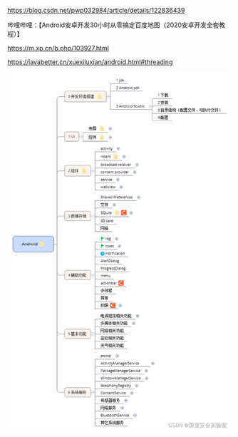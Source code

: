 https://blog.csdn.net/pwp032984/article/details/122836439

哔哩哔哩：【Android安卓开发30小时从零搞定百度地图（2020安卓开发全套教程）】 

https://m.xp.cn/b.php/103927.html

https://javabetter.cn/xuexiluxian/android.html#threading

![img](./img/watermark,type_d3F5LXplbmhlaQ,shadow_50,text_Q1NETiBA5rex5bqm5a6J5YWo5a6e6aqM5a6k,size_17,color_FFFFFF,t_70,g_se,x_16-1718340421691-9.png)